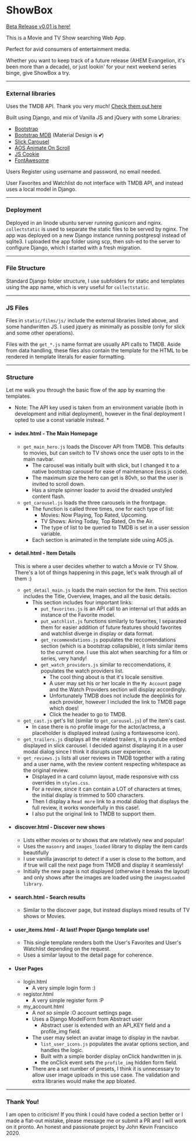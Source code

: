 # ShowBox
[Beta Release v0.01 is here!](https://kevfrancisco.dev/showbox)

This is a Movie and TV Show searching Web App.

Perfect for avid consumers of entertainment media.

Whether you want to keep track of a future release (AHEM Evangelion, it's been more than a decade), or just lookin' for your next weekend series binge, give ShowBox a try.

---
### External libraries

Uses the TMDB API. Thank you very much!
[Check them out here](https://www.themoviedb.org/)

Built using Django, and mix of Vanilla JS and jQuery with some Libraries:
- [Bootstrap](https://getbootstrap.com/)
- [Bootstrap MDB](https://mdbootstrap.com/) (Material Design is 💕)
- [Slick Carousel](https://kenwheeler.github.io/slick/)
- [AOS Animate On Scroll](https://michalsnik.github.io/aos/)
- [JS Cookie](https://github.com/js-cookie/js-cookie)
- [FontAwesome](https://fontawesome.com/)

Users Register using username and password, no email needed.

User Favorites and Watchlist do not interface with TMDB API, and instead uses a local model in Django.

---
### Deployment
Deployed in an linode ubuntu server running gunicorn and nginx.
`collectstatic` is used to separate the static files to be served by nginx.
The app was deployed on a new Django instance running postgresql instead of sqlite3.
I uploaded the app folder using scp, then ssh-ed to the server to configure Django, which I started with a fresh migration.

---
### File Structure
Standard Django folder structure, I use subfolders for static and templates using the app name, which is very useful for `collectstatic`.

---
### JS Files
Files in `static/films/js/` include the external libraries listed above, and some handwritten JS.
I used jquery as minimally as possible (only for slick and some other operations).

Files with the `get_*.js` name format are usually API calls to TMDB.
Aside from data handling, these files also contain the template for the HTML to be rendered in template literals for easier formatting.

---
### Structure
Let me walk you through the basic flow of the app by examing the templates.
* Note: The API key used is taken from an environment variable (both in development and initial deployment), however in the final deployment I opted to use a const variable instead. *


- #### index.html - The Main Homepage
  - `get_main_hero.js` loads the Discover API from TMDB. This defaults to movies, but can switch to TV shows once the user opts to in the main navbar.
    - The carousel was initially built with slick, but I changed it to a native bootstrap carousel for ease of maintenance (less js code).
    - The maximum size the hero can get is 80vh, so that the user is invited to scroll down.
    - Has a simple spinner loader to avoid the dreaded unstyled content flash.
  - `get_carousel.js` loads the three carousels in the frontpage.
    - The function is called three times, one for each type of list:
      - Movies: Now Playing, Top Rated, Upcoming.
      - TV Shows: Airing Today, Top Rated, On the Air.
      - The type of list to be queried to TMDB is set in a user session variable.
    - Each section is animated in the template side using AOS.js.

- #### detail.html - Item Details
  This is where a user decides whether to watch a Movie or TV Show. There's a lot of things happening in this page, let's walk through all of them :)
  - `get_detail_main.js` loads the main section for the item. This section includes the Title, Overview, Images, and all the basic details.
    - This section includes four important links:
      - `put_favorites.js` is an API call to an internal url that adds an instance of the Favorite model.
      - `put_watchlist.js` functions similarly to favorites, I separated them for easier addition of future features should favorites and watchlist diverge in display or data format.
      - `get_recommendations.js` populates the reccomendations section (which is a bootstrap collapsible), it lists similar items to the current one. I use this alot when searching for a film or series, very handy!
      - `get_watch_providers.js` similar to reccomendations, it populates the watch providers list.
        - The cool thing about is that it's locale sensitive.
        - A user may set his or her locale in the `My Account` page and the Watch Providers section will display accordingly.
        - Unfortunately TMDB does not include the deeplinks for each provider, however I included the link to TMDB page which does!
        - Click the header to go to TMDB.
  - `get_cast.js` get's list (similar to `get_carousel.js`) of the item's cast.
    - In case there is no profile image for the actor/actress, a placeholder is displayed instead (using a fontawesome icon).
  - `get_trailers.js` displays all the related trailers, it is youtube embed displayed in slick carousel. I decided against displaying it in a user modal dialog since I think it disrupts user experience.
  - `get_reviews.js` lists all user reviews in TMDB together with a rating and a user name, with the review content respecting whitespace as the original review.
    - Displayed in a card column layout, made responsive with css overrides in `styles.css`.
    - For a review, since it can contain a LOT of characters at times, the initial display is trimmed to 500 characters.
    - Then I display a `Read more` link to a modal dialog that displays the full review, it works wonderfully in this case!.
    - I also put the original link to TMDB to support them.

- #### discover.html - Discover new shows
  - Lists either movies or tv shows that are relatively new and popular!
  - Uses the `masonry` and `images_loaded` library to display the item cards beautifully
  - I use vanilla javascript to detect if a user is close to the bottom, and if true will call the next page from TMDB and display it seamlessly!
  - Initially the new page is not displayed (otherwise it breaks the layout) and only shows after the images are loaded using the  `imagesLoaded library`. 

- #### search.html - Search results
  - Similar to the discover page, but instead displays mixed results of TV shows or Movies.

- #### user_items.html - At last! Proper Django template use!
  - This single template renders both the User's Favorites and User's Watchlist depending on the request.
  - Uses a similar layout to the detail page for coherence.

- #### User Pages
  - login.html
    - A very simple login form :)
  - registor.html
    - A very simple register form :P
  - my_account.html
    - A *not so simple* :O account settings page.
    - Uses a Django ModelForm from Abstract user
      - Abstract user is extended with an API_KEY field and a profile_img field.
    - The user may select an avatar image to display in the navbar.
      - `list_user_icons.js` populates the avatar options section, and handles the logic.
      - Built with a simple border display onClick handwritten in js.
      - the onClick event sets the `profile_img` hidden form field.
    - There are a set number of presets, I think it is unnecessary to allow user image uploads in this use case. The validation and extra libraries would make the app bloated.

---
### Thank You!
I am open to criticism! If you think I could have coded a section better or I made a flat-out mistake, please message me or submit a PR and I will work on it pronto.
An honest and passionate project by John Kevin Francisco 2020.
